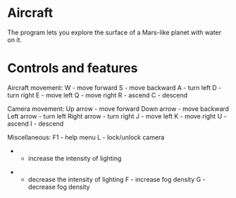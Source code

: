 # Aircraft
The program lets you explore the surface of a Mars-like planet with water on it.
# Controls and features
Aircraft movement:
W - move forward
S - move backward
A - turn left
D - turn right
E - move left
Q - move right
R - ascend
C - descend

Camera movement:
Up arrow - move forward
Down arrow - move backward
Left arrow - turn left
Right arrow - turn right
J - move left
K - move right
U - ascend
I - descend

Miscellaneous:
F1 - help menu
L - lock/unlock camera
+ - increase the intensity of lighting
- - decrease the intensity of lighting
F - increase fog density
G - decrease fog density